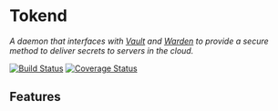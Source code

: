 Tokend
=========

_A daemon that interfaces with [Vault][] and [Warden][] to provide a secure method to deliver secrets to servers in the cloud._

[![Build Status](https://travis-ci.org/rapid7/tokend.svg?branch=master)](https://travis-ci.org/rapid7/tokend)
[![Coverage Status](https://coveralls.io/repos/github/rapid7/tokend/badge.svg?branch=master)](https://coveralls.io/github/rapid7/tokend?branch=master)

## Features


[Vault]: https://www.vaultproject.io/
[Warden]: https://github.com/rapid7/warden
